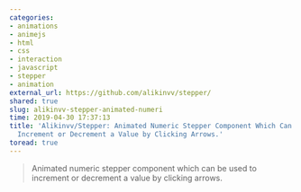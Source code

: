 ```yaml
---
categories:
- animations
- animejs
- html
- css
- interaction
- javascript
- stepper
- animation
external_url: https://github.com/alikinvv/stepper/
shared: true
slug: alikinvv-stepper-animated-numeri
time: 2019-04-30 17:37:13
title: 'Alikinvv/Stepper: Animated Numeric Stepper Component Which Can Be Used to
  Increment or Decrement a Value by Clicking Arrows.'
toread: true
---
```


> Animated numeric stepper component which can be used to increment or decrement a value by clicking arrows.